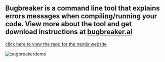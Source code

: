 
## Bugbreaker is a command line tool that explains errors messages when compiling/running your code. View more about the tool and get download instructions at [bugbreaker.ai](https://www.bugbreaker.ai)

[click here to view the repo for the nextjs website](https://github.com/oliverzink/bugbreakerweb)

![bugbreakerdemo](https://github.com/oliverzink/bugbreaker/assets/98194848/dd271189-4633-4796-848f-78d8b9124ea4)
